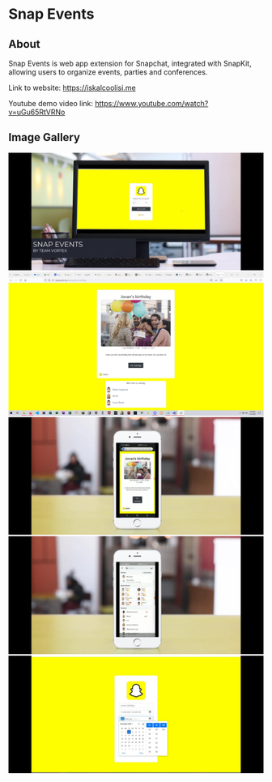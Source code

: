 # Snap Events

## About
Snap Events is web app extension for Snapchat, integrated with SnapKit, allowing users to organize events, parties and conferences.

Link to website: https://iskalcoolisi.me

Youtube demo video link: https://www.youtube.com/watch?v=uGu65RtVRNo

## Image Gallery

<img src = "examples/Screenshot_20211102_173423_com.whatsapp.jpg" width = "700">

<img src = "examples/Untitled1.png" width = "700">

<img src = "examples/Screenshot_20211102_173532_com.whatsapp.jpg" width = "700">

<img src = "examples/Screenshot_20211102_173558_com.whatsapp.jpg" width = "700">

<img src = "examples/1.jpg" width = "700">





